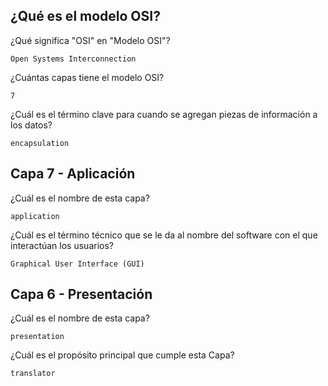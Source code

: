 ##  ¿Qué es el modelo OSI?

¿Qué significa "OSI" en "Modelo OSI"?

    Open Systems Interconnection

¿Cuántas capas tiene el modelo OSI?

    7

¿Cuál es el término clave para cuando se agregan piezas de información a los datos?

    encapsulation

## Capa 7 - Aplicación

¿Cuál es el nombre de esta capa?

    application

¿Cuál es el término técnico que se le da al nombre del software con el que interactúan los usuarios?

    Graphical User Interface (GUI)

##  Capa 6 - Presentación

¿Cuál es el nombre de esta capa?

    presentation

¿Cuál es el propósito principal que cumple esta Capa?

    translator